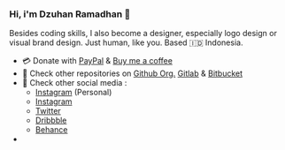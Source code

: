 ### Hi, i'm Dzuhan Ramadhan 👋


Besides coding skills, I also become a designer, especially logo design or visual brand design. Just human, like you. Based 🇮🇩 Indonesia.

* 💳 Donate with [PayPal](https://paypal.me/dzuhanramadhan) & [Buy me a coffee](https://buymeacoffee.com/dzuhanramadhan)
* 📂 Check other repositories on [Github Org.](https://github.com/yukoodstudio) [Gitlab](https://gitlab.com/dzuhanramadhan) & [Bitbucket](https://bitbucket.org/dzuhanramadhan/)
* 📱 Check other social media :
  * [Instagram](https://instagram.com/dzuhanramadhan) (Personal)
  * [Instagram](https://instagram.com/yukood.studio)
  * [Twitter](https://twitter.com/yukoodstudio)
  * [Dribbble](https://dribbble.com/yukood)
  * [Behance](https://behance.net/yukood)
* 
